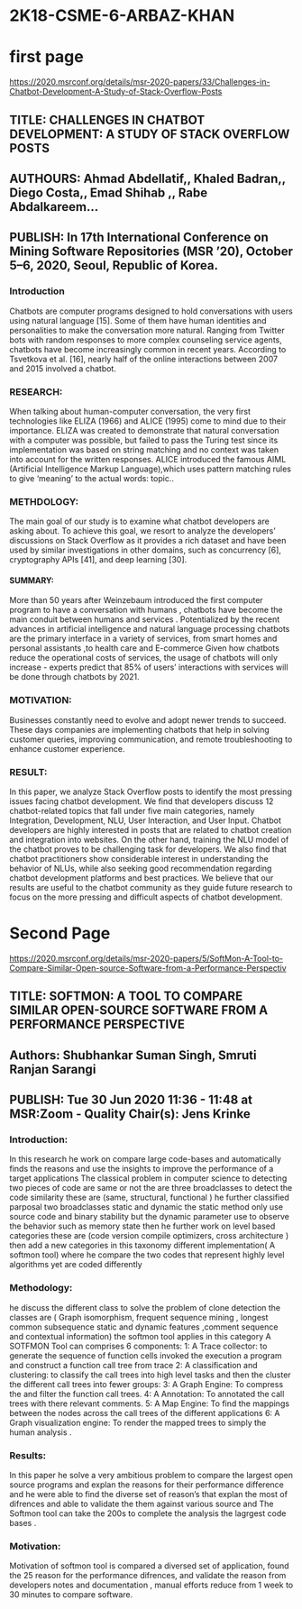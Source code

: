 # 2K18-CSME-6-ARBAZ-KHAN
# first page 
https://2020.msrconf.org/details/msr-2020-papers/33/Challenges-in-Chatbot-Development-A-Study-of-Stack-Overflow-Posts
<h2> TITLE: CHALLENGES IN CHATBOT DEVELOPMENT: A STUDY OF STACK OVERFLOW POSTS </h2>
<h2> AUTHOURS: Ahmad Abdellatif,, Khaled Badran,, Diego Costa,, Emad Shihab ,, Rabe Abdalkareem…</h2>

<h2> PUBLISH: In 17th International Conference on Mining Software Repositories (MSR ’20), October 5–6, 2020, Seoul, Republic of Korea.</h2>

<h3> Introduction</h3>
Chatbots are computer programs designed to
hold conversations with users using natural language [15]. Some of them
have human identities and personalities to make the conversation more
natural. Ranging from Twitter bots with random responses to more
complex counseling service agents, chatbots have become increasingly
common in recent years. According to Tsvetkova et al. [16], nearly half of
the online interactions between 2007 and 2015 involved a chatbot.

<h3> RESEARCH:</h3>
When talking about human-computer conversation, the
very first technologies like ELIZA (1966) and ALICE (1995) come to mind 
due to their importance. ELIZA was created to demonstrate that natural
conversation with a computer was possible, but failed to pass the Turing
test since its implementation was based on string matching and no
context was taken into account for the written responses. ALICE
introduced the famous AIML (Artificial Intelligence Markup
Language),which uses pattern matching rules to give ‘meaning’ to the
actual words: topic..

<h3> METHDOLOGY:</h3>
 The main goal of our study is to examine what
chatbot developers are asking about. To achieve this goal, we resort to
analyze the developers’ discussions on Stack Overflow as it provides a
rich dataset and have been used by similar investigations in other
domains, such as concurrency [6], cryptography APIs [41], and deep
learning [30]. 
<h4> SUMMARY:</h4>
More than 50 years after Weinzebaum introduced the
first computer program to have a conversation with humans , chatbots
have become the main conduit between humans and services .
Potentialized by the recent advances in artificial intelligence and natural
language processing chatbots are the primary interface in a variety of
services, from smart homes and personal assistants ,to health care and
E-commerce Given how chatbots reduce the operational costs of
services, the usage of chatbots will only increase - experts predict that
85% of users’ interactions with services will be done through chatbots
by 2021. 
<h3> MOTIVATION:</h3>
Businesses constantly need to evolve
and adopt newer trends to succeed. These days
companies are implementing chatbots that help in
solving customer queries, improving communication,
and remote troubleshooting to enhance customer
experience.
<h3> RESULT:</h3>
 In this paper, we analyze Stack Overflow posts to identify
the most pressing issues facing chatbot development. We find that
developers discuss 12 chatbot-related topics that fall under five main
categories, namely Integration, Development, NLU, User Interaction, and
User Input. Chatbot developers are highly interested in posts that are
related to chatbot creation and integration into websites. On the other
hand, training the NLU model of the chatbot proves to be challenging
task for developers. We also find that chatbot practitioners show
considerable interest in understanding the behavior of NLUs, while also
seeking good recommendation regarding chatbot development
platforms and best practices. We believe that our results are useful to
the chatbot community as they guide future research to focus on the
more pressing and difficult aspects of chatbot development. 

# Second Page
https://2020.msrconf.org/details/msr-2020-papers/5/SoftMon-A-Tool-to-Compare-Similar-Open-source-Software-from-a-Performance-Perspectiv
<h2> TITLE: SOFTMON: A TOOL TO COMPARE SIMILAR OPEN-SOURCE SOFTWARE FROM A PERFORMANCE PERSPECTIVE</h2>
<h2> Authors: Shubhankar Suman Singh, Smruti Ranjan Sarangi</h2>
<h2> PUBLISH: Tue 30 Jun 2020 11:36 - 11:48 at MSR:Zoom - Quality Chair(s): Jens Krinke</h2>
<h3> Introduction:</h3>
In this research he work on compare
large code-bases and automatically finds the
reasons and use the insights to improve the
performance of a target applications The classical
problem in computer science to detecting two pieces
of code are same or not the are three broadclasses
to detect the code similarity these are (same,
structural, functional ) he further classified
parposal two broadclasses static and dynamic the
static method only use source code and binary
stability but the dynamic parameter use to observe 
the behavior such as memory state then he further
work on level based categories these are (code
version compile optimizers, cross architecture )
then add a new categories in this taxonomy
different implementation( A softmon tool) where he
compare the two codes that represent highly level
algorithms yet are coded differently 
<h3> Methodology:</h3>
 he discuss the different class to solve
the problem of clone detection the classes are (
Graph isomorphism, frequent sequence mining ,
longest common subsequence static and dynamic
features ,comment sequence and contextual
information) the softmon tool applies in this
category A SOTFMON Tool can comprises 6
components:
1: A Trace collector: to generate the sequence of
function cells invoked the execution a program and
construct a function call tree from trace
2: A classification and clustering: to classify the call
trees into high level tasks and then the cluster the
different call trees into fewer groups:
3: A Graph Engine: To compress the and filter the
function call trees. 
4: A Annotation: To annotated the call trees with
there relevant comments.
5: A Map Engine: To find the mappings between the
nodes across the call trees of the different
applications
6: A Graph visualization engine: To render the
mapped trees to simply the human analysis . 
<h3> Results:</h3>
In this paper he solve a very ambitious
problem to compare the largest open source
programs and explan the reasons for their
performance difference and he were able to find the
diverse set of reason’s that explan the most of
difrences and able to validate the them against
various source and The Softmon tool can take the
200s to complete the analysis the lagrgest code
bases . 
<h3> Motivation:</h3>
 Motivation of softmon tool is compared a diversed set of
application, found the 25 reason for the performance difrences, and
validate the reason from developers notes and documentation , manual
efforts reduce from 1 week to 30 minutes to compare software.

